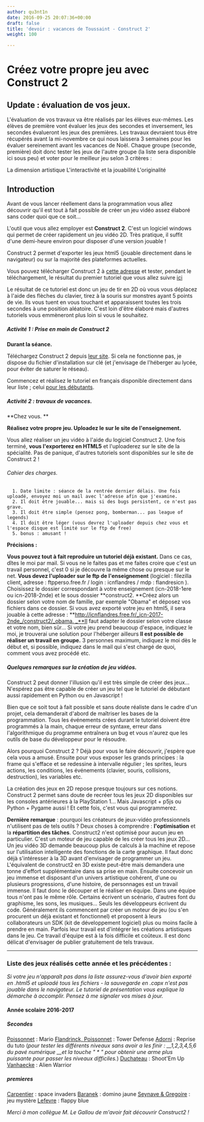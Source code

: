 ```yaml
---
author: qu3nt1n
date: 2016-09-25 20:07:36+00:00
draft: false
title: 'devoir : vacances de Toussaint - Construct 2'
weight: 100

---
```


# Créez votre propre jeu avec Construct 2





## Update : évaluation de vos jeux.


L'évaluation de vos travaux va être réalisés par les élèves eux-mêmes. Les élèves de première vont évaluer les jeux des secondes et inversement, les secondes évalueront les jeux des premières.
Les travaux devraient tous être récupérés avant la mi-novembre ce qui nous laissera 3 semaines pour les évaluer sereinement avant les vacances de Noël.
Chaque groupe (seconde, première) doit donc tester les jeux de l'autre groupe (la liste sera disponible ici sous peu) et voter pour le meilleur jeu selon 3 critères :



 La dimension artistique
 L'interactivité et la jouabilité
 L'originalité



###




## Introduction


Avant de vous lancer réellement dans la programmation vous allez découvrir qu'il est tout à fait possible de créer un jeu vidéo assez élaboré sans coder quoi que ce soit...

L'outil que vous allez employer est **Construct 2**. C'est un logiciel windows qui permet de créer rapidement un jeu vidéo 2D. Très pratique, il suffit d'une demi-heure environ pour disposer d'une version jouable !

Construct 2 permet d'exporter les jeux html5 (jouable directement dans le navigateur) ou sur la majorité des plateformes actuelles.

Vous pouvez télécharger Construct 2 à [cette adresse](https://www.scirra.com/) et tester, pendant le téléchargement, le résultat du premier tutoriel que vous allez suivre [ici](http://icnflandres.free.fr/c2/tuto/)

Le résultat de ce tutoriel est donc un jeu de tir en 2D où vous vous déplacez à l'aide des flèches du clavier, tirez à la souris sur monstres ayant 5 points de vie. Ils vous tuent en vous touchant et apparaissent toutes les trois secondes à une position aléatoire. C'est loin d'être élaboré mais d'autres tutoriels vous emmèneront plus loin si vous le souhaitez.




##### Activité 1 : Prise en main de Construct 2


**Durant la séance.**

Téléchargez Construct 2 depuis [leur site](https://www.scirra.com/). Si cela ne fonctionne pas, je dispose du fichier d'installation sur clé (et j'envisage de l'héberger au lycée, pour éviter de saturer le réseau).

Commencez et réalisez le tutoriel en français disponible directement dans leur liste ; celui [pour les débutants](https://www.scirra.com/tutorials/37/beginners-guide-to-construct-2/fr/page-1).


##### Activité 2 : travaux de vacances.


**Chez vous. **

**Réalisez votre propre jeu. Uploadez le sur le site de l'enseignement.**

Vous allez réaliser un jeu vidéo à l'aide du logiciel Construct 2. Une fois terminé, **vous l'exporterez en HTML5** et l'uploaderez sur le site de la spécialité. Pas de panique, d'autres tutoriels sont disponibles sur le site de Construct 2 !


###### Cahier des charges.





 	  1. Date limite : séance de la rentrée dernier délais. Une fois uploadé, envoyez moi un mail avec l'adresse afin que j'examine.
 	  2. Il doit être jouable... mais si des bugs persistent, ce n'est pas grave.
 	  3. Il doit être simple (pensez pong, bomberman... pas league of legends)
 	  4. Il doit être léger (vous devrez l'uploader depuis chez vous et l'espace disque est limité sur le ftp de free)
 	  5. bonus : amusant !

**Précisions :**



 **Vous pouvez tout à fait reproduire un tutoriel déjà existant.** Dans ce cas, dîtes le moi par mail. Si vous ne le faites pas et me faites croire que c'est un travail personnel, c'est 0 si je découvre la même chose ou presque sur le net.
 **Vous devez l'uploader sur le ftp de l'enseignement** (logiciel : filezilla client, adresse : ftpperso.free.fr / login : icnflandres / mdp : flandresicn ).
Choisissez le dossier correspondant à votre enseignement (icn-2018-1ere ou icn-2018-2nde) et le sous dossier **construct2. **Créez alors un dossier selon votre nom de famille, par exemple "Obama" et déposez vos fichiers dans ce dossier.
Si vous avez exporté votre jeu en html5, il sera jouable à cette adresse : **http://icnflandres.free.fr/_icn-2017-2nde_/construct2/_obama. _**Il faut adapter le dossier selon votre classe et votre nom, bien sûr...
Si votre jeu prend beaucoup d'espace, indiquez le moi, je trouverai une solution pour l'héberger ailleurs
 **Il est possible de réaliser un travail en groupe.** 3 personnes maximum, indiquez le moi dès le début et, si possible, indiquez dans le mail qui s'est chargé de quoi, comment vous avez procédé etc.




##### Quelques remarques sur la création de jeu vidéos.


Construct 2 peut donner l'illusion qu'il est très simple de créer des jeux... N'espérez pas être capable de créer un jeu tel que le tutoriel de débutant aussi rapidement en Python ou en Javascript !

Bien que ce soit tout à fait possible et sans doute réaliste dans le cadre d'un projet, cela demanderait d'abord de maîtriser les bases de la programmation.
Tous les événements crées durant le tutoriel doivent être programmés à la main, chaque erreur de syntaxe, erreur dans l'algorithmique du programme entraînera un bug et vous n'aurez que les outils de base du développeur pour le résoudre.

Alors pourquoi Construct 2 ? Déjà pour vous le faire découvrir, j'espère que cela vous a amusé. Ensuite pour vous exposer les grands principes : la frame qui s'efface et se redessine à intervalle régulier ; les sprites, leurs actions, les conditions, les événements (clavier, souris, collisions, destruction), les variables etc.

La création des jeux en 2D repose presque toujours sur ces notions. Construct 2 permet sans doute de recréer tous les jeux 2D disponibles sur les consoles antérieures à la PlayStation 1... Mais Javascript + p5js ou Python + Pygame aussi ! Et cette fois, c'est vous qui programmerez.

**Dernière remarque** : pourquoi les créateurs de jeux-vidéo professionnels n'utilisent pas de tels outils ?
Deux choses à comprendre : **l'optimisation** et la **répartition des tâches**.
Construct2 n'est optimisé pour aucun jeu en particulier. C'est un moteur de jeu capable de les créer tous les jeux 2D... Un jeu vidéo 3D demande beaucoup plus de calculs à la machine et repose sur l'utilisation intelligente des fonctions de la carte graphique. Il faut donc déjà s'intéresser à la 3D avant d'envisager de programmer un jeu. L'équivalent de construct2 en 3D existe peut-être mais demandera une tonne d'effort supplémentaire dans sa prise en main.
Ensuite concevoir un jeu immense et disposant d'un univers artistique cohérent, d'une ou plusieurs progressions, d'une histoire, de personnages est un travail immense. Il faut donc le découper et le réaliser en équipe. Dans une équipe tous n'ont pas le même rôle. Certains écrivent un scénario, d'autres font du graphisme, les sons, les musiques... Seuls les développeurs écrivent du code. Généralement ils commencent par créer un moteur de jeu (ou s'en procurent un déjà existant et fonctionnel) et proposent à leurs collaborateurs un SDK (kit de développement logiciel) plus ou moins facile à prendre en main. Parfois leur travail est d'intégrer les créations artistiques dans le jeu. Ce travail d'équipe est à la fois difficile et coûteux. Il est donc délicat d'envisager de publier gratuitement de tels travaux.



---





### Liste des jeux réalisés cette année et les précédentes :


_Si votre jeu n'apparaît pas dans la liste assurez-vous d'avoir bien exporté en .html5 et uploadé tous les fichiers - la sauvegarde en .capx n'est pas jouable dans le navigateur. Le tutoriel de présentation vous explique la démarche à accomplir. Pensez à me signaler vos mises à jour._


#### Année scolaire 2016-2017




##### Secondes





 [Poissonnet](http://icnflandres.free.fr/icn-2017-2nde/construct2/Poissonnet/) : Mario
 [Flandrinck, Poissonnet](http://icnflandres.free.fr/icn-2017-2nde/construct2/Flandrinck/) : Tower Defense
 [Adorni](http://icnflandres.free.fr/icn-2017-2nde/construct2/Adorni/index.html) : Reprise du tuto (_pour tester les différents niveaux sans avoir a les finir : __1,2,3,4,5,6 du pavé numérique __et la touche " * " pour obtenir une arme plus puissante pour passer les niveaux difficiles._)
 [Duchateau](http://icnflandres.free.fr/icn-2017-2nde/construct2/Duchateau/) : Shoot'Em Up
 [Vanhaecke](http://icnflandres.free.fr/icn-2017-2nde/construct2/Vanhaecke/) : Alien Warrior



##### premieres





 [Carpentier](http://icnflandres.free.fr/icn-2017-1ere/construct2/Carpentier/1S1_Carpentier_Elie/index.html) : space invaders
 [Baranek](http://icnflandres.free.fr/icn-2017-1ere/construct2/baranek-domino-jaune/) : domino jaune
 [Seynave & Gregoire](http://icnflandres.free.fr/icn-2017-1ere/construct2/SEYNAVE_GREGOIRE/) : jeu mystère
 [Lefevre](http://icnflandres.free.fr/icn-2017-1ere/construct2/lefevre/) : flappy blue

_Merci à mon collègue M. Le Gallou de m'avoir fait découvrir Construct2 !_
